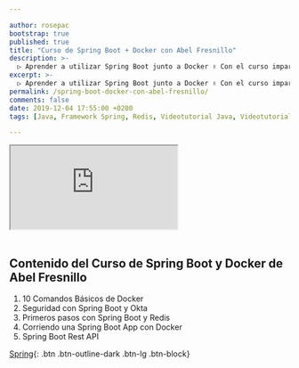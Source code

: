 ```yaml
---

author: rosepac
bootstrap: true
published: true
title: "Curso de Spring Boot + Docker con Abel Fresnillo"
description: >-
  ▷ Aprender a utilizar Spring Boot junto a Docker ✌️ Con el curso impartido por Abel Fresnillo
excerpt: >-
  ▷ Aprender a utilizar Spring Boot junto a Docker ✌️ Con el curso impartido por Abel Fresnillo
permalink: /spring-boot-docker-con-abel-fresnillo/
comments: false
date: 2019-12-04 17:55:00 +0200
tags: [Java, Framework Spring, Redis, Videotutorial Java, Videotutorial Docker, Videotutorial Redis, Abel Fresnillo]

---
```


<div class="embed-responsive embed-responsive-16by9">
  <iframe class="embed-responsive-item" src="https://www.youtube-nocookie.com/embed/X7Qq5n5Ph80" allowfullscreen></iframe>
</div><br/>

## **Contenido del Curso de Spring Boot y Docker de Abel Fresnillo**

1. 10 Comandos Básicos de Docker
1. Seguridad con Spring Boot y Okta
1. Primeros pasos con Spring Boot y Redis
1. Corriendo una Spring Boot App con Docker
1. Spring Boot Rest API

[Spring](/cursos-tecnologia/#spring){: .btn .btn-outline-dark .btn-lg .btn-block}
